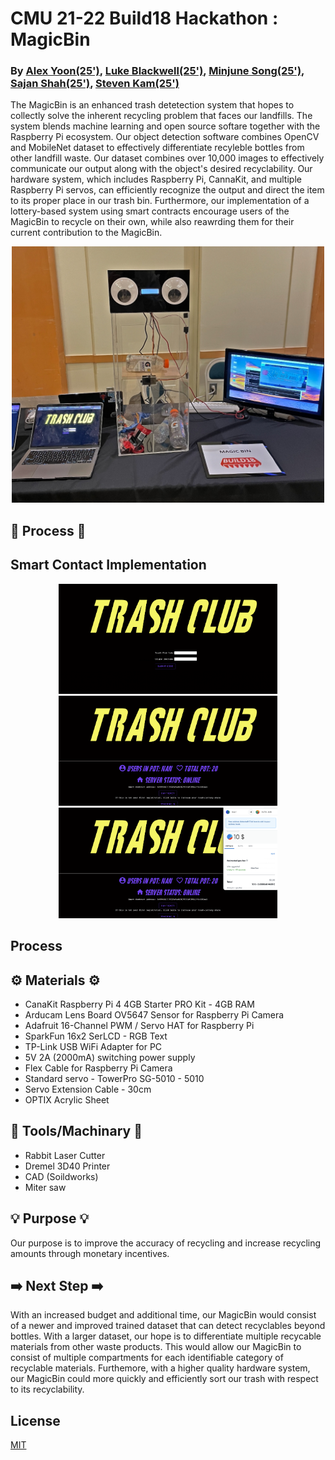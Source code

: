 # CMU 21-22 Build18 Hackathon : MagicBin
### By [Alex Yoon(25')](https://github.com/alexyoon26), [Luke Blackwell(25')](https://github.com/Xeno852), [Minjune Song(25')](https://github.com/pythonlearner1025/magicbin), [Sajan Shah(25')](https://github.com/sajshah6), [Steven Kam(25')](https://github.com/SKam23)

The MagicBin is an enhanced trash detetection system that hopes to collectly solve the inherent recycling problem that faces our landfills. The system blends machine learning and open source softare together with the Raspberry Pi ecosystem. Our object detection software combines OpenCV and MobileNet dataset to effectively differentiate recyleble bottles from other landfill waste. Our dataset combines over 10,000 images to effectively communicate our output along with the object's desired recyclability. Our hardware system, which includes Raspberry Pi, CannaKit, and multiple Raspberry Pi servos, can efficiently recognize the output and direct the item to its proper place in our trash bin. Furthermore, our implementation of a lottery-based system using smart contracts encourage users of the MagicBin to recycle on their own, while also reawrding them for their current contribution to the MagicBin.

<p align="center">
  <img src="/assets/MagicBin.jpg" width="500" height="410">
<!--   <img src="/assets/MagicBin.jpg" width="500" height="410"> -->
</p>

##  📃 Process 📃
  
## Smart Contact Implementation 
<p align="center">
  <img src="/assets/Screen Shot 2022-02-13 at 1.27.39 PM.png" width="350" height="176.35">
  <img src="/assets/Screen Shot 2022-02-13 at 1.27.48 PM.png" width="350" height="176.35">
  <img src="/assets/Screen Shot 2022-02-13 at 1.27.55 PM.png" width="350" height="176.35">
</p>

## Process

## ⚙️ Materials ⚙️
- CanaKit Raspberry Pi 4 4GB Starter PRO Kit - 4GB RAM
- Arducam Lens Board OV5647 Sensor for Raspberry Pi Camera
- Adafruit 16-Channel PWM / Servo HAT for Raspberry Pi
- SparkFun 16x2 SerLCD - RGB Text
- TP-Link USB WiFi Adapter for PC
- 5V 2A (2000mA) switching power supply 
- Flex Cable for Raspberry Pi Camera
- Standard servo - TowerPro SG-5010 - 5010
- Servo Extension Cable - 30cm
- OPTIX Acrylic Sheet

## 🔨 Tools/Machinary 🔨
- Rabbit Laser Cutter
- Dremel 3D40 Printer
- CAD (Soildworks)
- Miter saw

## 💡 Purpose 💡
Our purpose is to improve the accuracy of recycling and increase recycling amounts through monetary incentives.

## ➡️ Next Step ➡️
With an increased budget and additional time, our MagicBin would consist of a newer and improved trained dataset that can detect recyclables beyond bottles. With a larger dataset, our hope is to differentiate multiple recycable materials from other waste products. This would allow our MagicBin to consist of multiple compartments for each identifiable category of recyclable materials. Furthemore, with a higher quality hardware system, our MagicBin could more quickly and efficiently sort our trash with respect to its recyclability.

## License
[MIT](https://choosealicense.com/licenses/mit/)

